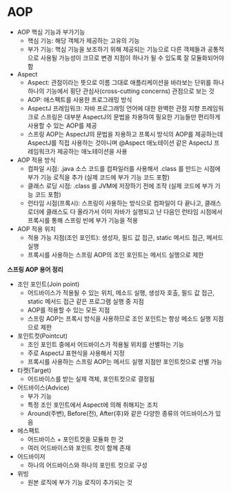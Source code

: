 # AOP
* AOP 핵심 기능과 부가기능
  * 핵심 기능: 해당 객체가 제공하는 고유의 기능
  * 부가 기능: 핵심 기능을 보조하기 위해 제공되는 기능으로 다른 객체들과 공통적으로 사용될 가능성이 크므로 변경 지점이 하나가 될 수 있도록 잘 모듈화되어야함
* Aspect
  * Aspect: 관점이라는 뜻으로 이름 그대로 애플리케이션을 바라보는 단위를 하나하나의 기능에서 횡단 관심사(cross-cutting concerns) 관점으로 보는 것
  * AOP: 애스펙트를 사용한 프로그래밍 방식
  * AspectJ 프레임워크: 자바 프로그래밍 언어에 대한 완벽한 관점 지향 프레임워크로 스프링은 대부분 AspectJ의 문법을 차용하여 필요한 기능들만 편리하게 사용할 수 있는 AOP를 제공
  * 스프링 AOP는 AspectJ의 문법을 차용하고 프록시 방식의 AOP를 제공하는데 AspectJ를 직접 사용하는 것아니며 @Aspect 애노테이션 같은 AspectJ 프레임워크가 제공하는 애노테이션을 사용
* AOP 적용 방식
  * 컴파일 시점: .java 소스 코드를 컴파일러를 사용해서 .class 를 만드는 시점에 부가 기능 로직을 추가 (실제 코드에 부가 기능 코드 포함)
  * 클래스 로딩 시점: .class 를 JVM에 저장하기 전에 조작 (실제 코드에 부가 기능 코드 포함)
  * 런타임 시점(프록시): 스프링이 사용하는 방식으로 컴파일이 다 끝나고, 클래스 로더에 클래스도 다 올라가서 이미 자바가 실행되고 난 다음인 런타임 시점에서 프록시를 통해 스프링 빈에 부가 기능을 적용
* AOP 적용 위치
  * 적용 가능 지점(조인 포인트): 생성자, 필드 값 접근, static 메서드 접근, 메서드 실행
  * 프록시를 사용하는 스프링 AOP의 조인 포인트는 메서드 실행으로 제한

**스프링 AOP 용어 정리**
* 조인 포인트(Join point)
  * 어드바이스가 적용될 수 있는 위치, 메소드 실행, 생성자 호출, 필드 값 접근, static 메서드 접근 같은 프로그램 실행 중 지점
  * AOP를 적용할 수 있는 모든 지점
  * 스프링 AOP는 프록시 방식을 사용하므로 조인 포인트는 항상 메소드 실행 지점으로 제한
* 포인트컷(Pointcut)
  * 조인 포인트 중에서 어드바이스가 적용될 위치를 선별하는 기능
  * 주로 AspectJ 표현식을 사용해서 지정
  * 프록시를 사용하는 스프링 AOP는 메서드 실행 지점만 포인트컷으로 선별 가능
* 타켓(Target)
  * 어드바이스를 받는 실제 객체, 포인트컷으로 결정됨
* 어드바이스(Advice)
  * 부가 기능
  * 특정 조인 포인트에서 Aspect에 의해 취해지는 조치
  * Around(주변), Before(전), After(후)와 같은 다양한 종류의 어드바이스가 있음
* 에스팩트
  * 어드바이스 + 포인트컷을 모듈화 한 것
  * 여러 어드바이스와 포인트 컷이 함께 존재
* 어드바이저
  * 하나의 어드바이스와 하나의 포인트 컷으로 구성
* 위빙
  * 원본 로직에 부가 기능 로직이 추가되는 것
